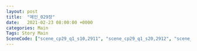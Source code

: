 ```yaml
---
layout: post
title:  "메인_029장"
date:   2021-02-23 08:00:00 +0000
categories: Main
Tags: Story Main
SceneCode: ["scene_cp29_q1_s10,2911", "scene_cp29_q1_s20,2912", "scene_cp29_q2_s10,2921", "scene_cp29_q2_s20,2922", "scene_cp29_q3_s10,2931", "scene_cp29_q3_s20,2932", "scene_cp29_q4_s10,2941", "scene_cp29_q4_s20,2942", "scene_cp29_q4_s30,2943"]
---
```

